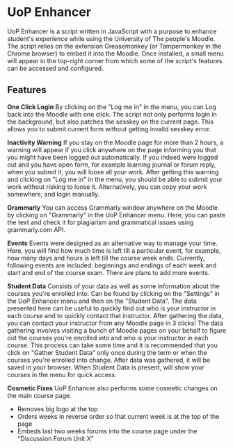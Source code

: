 UoP Enhancer
==============
UoP Enhancer is a script written in JavaScript with a purpose to enhance student's experience while using the University of The people's Moodle. The script relies on the extension Greasemonkey (or Tampermonkey in the Chrome browser) to embed it into the Moodle. Once installed, a small menu will appear in the top-right corner from which some of the script's features can be accessed and configured.

Features
--------------
**One Click Login** By clicking on the "Log me in" in the menu, you can Log back into the Moodle with one click. The script not only performs login in the background, but also patches the sesskey on the current page. This allows you to submit current form without getting invalid sesskey error.

**Inactivity Warning** If you stay on the Moodle page for more than 2 hours, a warning will appear if you click anywhere on the page informing you that you might have been logged out automatically. If you indeed were logged out and you have open form, for example learning journal or forum reply, when you submit it, you will loose all your work. After getting this warning and clicking on "Log me in" in the menu, you should be able to submit your work without risking to loose it. Alternatively, you can copy your work somewhere, and login manually.

**Grammarly** You can access Grammarly window anywhere on the Moodle by clicking on "Grammarly" in the UoP Enhancer menu. Here, you can paste the text and check it for plagiarism and grammatical issues using grammarly.com API.

**Events** Events were designed as an alternative way to manage your time. Here, you will find how much time is left till a particular event, for example, how many days and hours is left till the course week ends. Currently, following events are included: beginnings and endings of each week and start and end of the course exam. There are plans to add more events.

**Student Data** Consists of your data as well as some information about the courses you're enrolled into. Can be found by clicking on the "Settings" in the UoP Enhancer menu and then on the "Student Data". The data presented here can be useful to quickly find out who is your instructor in each course and to quickly contact that instructor. After gathering the data, you can contact your instructor from any Moodle page in 3 clicks!
The data gathering involves visiting a bunch of Moodle pages on your behalf to figure out the courses you're enrolled into and who is your instructor in each course. This process can take some time and it is recommended that you click on "Gather Student Data" only once during the term or when the courses you're enrolled into change. After data was gathered, it will be saved in your browser. When Student Data is present, will show your courses in the menu for quick access.

**Cosmetic Fixes** UoP Enhancer also performs some cosmetic changes on the main course page.
 - Removes big logo at the top
 - Orders weeks in reverse order so that current week is at the top of the page
 - Embeds last two weeks forums into the course page under the "Discussion Forum Unit X"
